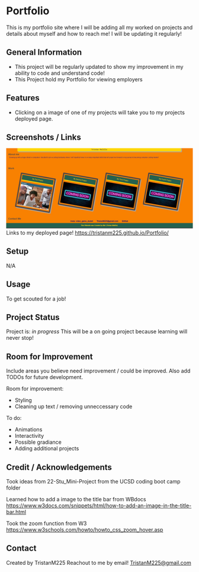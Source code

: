 # Portfolio
This is my portfolio site where I will be adding all my worked on projects and details about myself and how to reach me! I will be updating it regularly!


## General Information
- This project will be regularly updated to show my improvement in my ability to code and understand code!
- This Project hold my Portfolio for viewing employers


## Features
- Clicking on a image of one of my projects will take you to my projects deployed page.



## Screenshots / Links
![Screenshot of project](./assets/images/screenshot.JPG)
Links to my deployed page! 
https://tristanm225.github.io/Portfolio/ 



## Setup
N/A

## Usage
To get scouted for a job!


## Project Status
Project is: _in progress_ 
This will be a on going project because learning will never stop!

## Room for Improvement
Include areas you believe need improvement / could be improved. Also add TODOs for future development.

Room for improvement:
- Styling
- Cleaning up text / removing unneccessary code

To do:
- Animations
- Interactivity
- Possible gradiance
- Adding additional projects

## Credit / Acknowledgements 
Took ideas from 22-Stu_Mini-Project from the UCSD coding boot camp folder

Learned how to add a image to the title bar from WBdocs https://www.w3docs.com/snippets/html/how-to-add-an-image-in-the-title-bar.html 

Took the zoom function from W3 https://www.w3schools.com/howto/howto_css_zoom_hover.asp 

## Contact
Created by TristanM225 Reachout to me by email! TristanM225@gmail.com